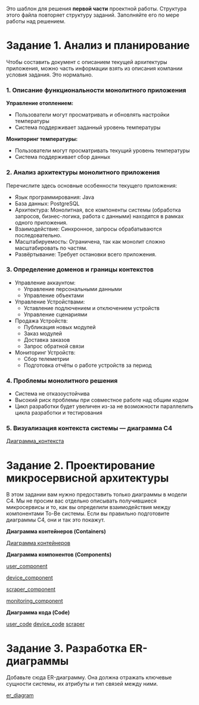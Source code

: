 Это шаблон для решения **первой части** проектной работы. Структура этого файла повторяет структуру заданий. Заполняйте его по мере работы над решением.

# Задание 1. Анализ и планирование

Чтобы составить документ с описанием текущей архитектуры приложения, можно часть информации взять из описания компании условия задания. Это нормально.

### 1. Описание функциональности монолитного приложения

**Управление отоплением:**

- Пользователи могут просматривать и обновлять настройки температуры
- Система поддерживает заданный уровень температуры

**Мониторинг температуры:**

- Пользователи могут просматривать текущий уровень температуры
- Система поддерживает сбор данных  

### 2. Анализ архитектуры монолитного приложения

Перечислите здесь основные особенности текущего приложения:
- Язык программирования: Java
- База данных: PostgreSQL
- Архитектура: Монолитная, все компоненты системы (обработка запросов, бизнес-логика, работа с данными) находятся в рамках одного приложения.
- Взаимодействие: Синхронное, запросы обрабатываются последовательно.
- Масштабируемость: Ограничена, так как монолит сложно масштабировать по частям.
- Развёртывание: Требует остановки всего приложения.

### 3. Определение доменов и границы контекстов
- Управление аккаунтом:
  - Управление персональными данными
  - Управление объектами
- Управление Устройствами:
  - Уставление подлючением и отключением устройств 
  - Управление сценариями
- Продажа Устройств:
  - Публикация новых модулей
  - Заказ модулей
  - Доставка заказов
  - Запрос обратной связи 
- Мониторинг Устройств:
  - Сбор телеметрии
  - Подготовка отчёты о работе устройств за период


### **4. Проблемы монолитного решения**

- Система не отказоустойчива 
- Высокий риск проблемы при совместное работе над общим кодом
- Цикл разработки будет увеличен из-за не возможности параллелить цикла разработки и тестирования

### 5. Визуализация контекста системы — диаграмма С4

[Диаграмма_контекста](./context_diagram.puml)

# Задание 2. Проектирование микросервисной архитектуры

В этом задании вам нужно предоставить только диаграммы в модели C4. Мы не просим вас отдельно описывать получившиеся микросервисы и то, как вы определили взаимодействия между компонентами To-Be системы. Если вы правильно подготовите диаграммы C4, они и так это покажут.

**Диаграмма контейнеров (Containers)**

[Диаграмма контейнеров](./container_diagram.puml)

**Диаграмма компонентов (Components)**

[user_component](./component_diagram_user.puml)

[device_component](./component_diagram_device.puml)

[scraper_component](./component_diagram_scrape.puml)

[monitoring_component](./component_diagram_monitoring.puml)

**Диаграмма кода (Code)**

[user_code](./code_diagram_user.puml)
[device_code](./code_diagram_device.puml)
[scraper](./code_diagram_scrape.puml)

# Задание 3. Разработка ER-диаграммы

Добавьте сюда ER-диаграмму. Она должна отражать ключевые сущности системы, их атрибуты и тип связей между ними.

[er_diagram](./er.puml)